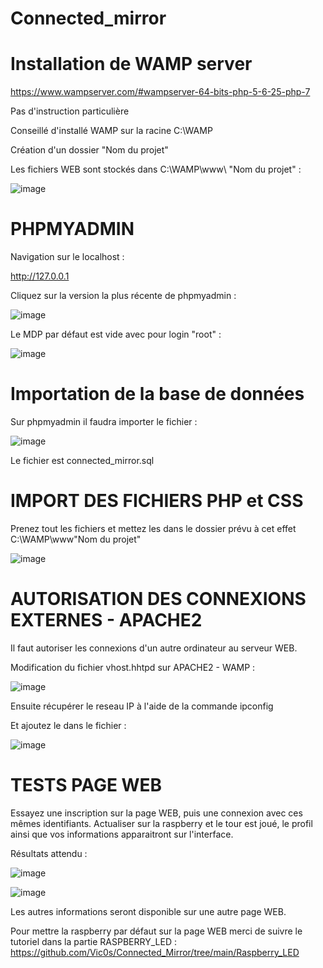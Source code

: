 # Connected_mirror

# Installation de WAMP server

https://www.wampserver.com/#wampserver-64-bits-php-5-6-25-php-7

Pas d'instruction particulière

Conseillé d'installé WAMP sur la racine C:\WAMP

Création d'un dossier "Nom du projet"

Les fichiers WEB sont stockés dans C:\WAMP\www\ "Nom du projet" : 

![image](https://user-images.githubusercontent.com/104896709/175987535-306b83d7-0cef-4138-bc93-934bb8790a9a.png)

# PHPMYADMIN

Navigation sur le localhost : 

http://127.0.0.1

Cliquez sur la version la plus récente de phpmyadmin :

![image](https://user-images.githubusercontent.com/104896709/175988002-b82353fe-1dd7-40a1-8742-750d851d02ca.png)

Le MDP par défaut est vide avec pour login "root" : 

![image](https://user-images.githubusercontent.com/104896709/175988093-2a6cb3ba-e0ea-4f5e-8eec-6f751e9084ff.png)

# Importation de la base de données

Sur phpmyadmin il faudra importer le fichier :

![image](https://user-images.githubusercontent.com/104896709/175988469-c55c38d7-9580-41bd-b0af-f48df57ef0a9.png)

Le fichier est connected_mirror.sql

# IMPORT DES FICHIERS PHP et CSS

Prenez tout les fichiers et mettez les dans le dossier prévu à cet effet C:\WAMP\www\"Nom du projet"

![image](https://user-images.githubusercontent.com/104896709/175988674-a7bf9ede-b262-491d-9a17-6fdb5a74ae04.png)

# AUTORISATION DES CONNEXIONS EXTERNES - APACHE2

Il faut autoriser les connexions d'un autre ordinateur au serveur WEB.

Modification du fichier vhost.hhtpd sur APACHE2 - WAMP : 

![image](https://user-images.githubusercontent.com/104896709/175989160-c77e0943-9378-4689-a07e-a1b10af4d420.png)

Ensuite récupérer le reseau IP à l'aide de la commande ipconfig

Et ajoutez le dans le fichier :

![image](https://user-images.githubusercontent.com/104896709/175989486-7d67b837-2f1c-41a2-8fe7-91f161f53ab7.png) 

# TESTS PAGE WEB

Essayez une inscription sur la page WEB, puis une connexion avec ces mêmes identifiants.
Actualiser sur la raspberry et le tour est joué, le profil ainsi que vos informations apparaitront sur l'interface.

Résultats attendu :

![image](https://user-images.githubusercontent.com/104896709/175989835-d526d4e7-8c67-4df0-8cf5-03ae0e43b05b.png)

![image](https://user-images.githubusercontent.com/104896709/175989970-b07f2555-5915-4671-a5f2-cbe55d412f7a.png)

Les autres informations seront disponible sur une autre page WEB.

Pour mettre la raspberry par défaut sur la page WEB merci de suivre le tutoriel dans la partie RASPBERRY_LED : https://github.com/Vic0s/Connected_Mirror/tree/main/Raspberry_LED

